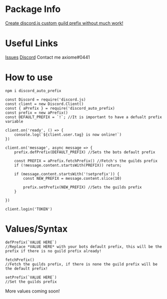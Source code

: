 # Package Info

[Create discord.js custom guild prefix without much work!](https://www.npmjs.com/package/discord_auto_prefix)

# Useful Links

[Issues](https://github.com/TheAxiome/discord_auto_prefix/issues)
[Discord](https://discord.gg/ZbKVPY5) Contact me axiome#0441

# How to use

`npm i discord_auto_prefix`

```
const Discord = require('discord.js)
const client = new Discord.Client()
const { aPrefix } = require('discord_auto_prefix)
const prefix = new aPrefix()
const DEFAULT_PREFIX = `!`; //It is important to have a defualt prefix variable

client.on('ready', () => {
    console.log(`${client.user.tag} is now online!`)
})

client.on('message', async message => {
    prefix.defPrefix(DEFAULT_PREFIX) //Sets the bots default prefix

    const PREFIX = aPrefix.fetchPrefix() //Fetch's the guilds prefix
    if (!message.content.startsWith(PREFIX)) return;

    if (message.content.startsWith('!setprefix')) {
        const NEW_PREFIX = message.content.slice(10)

        prefix.setPrefix(NEW_PREFIX) //Sets the guilds prefix
    }

})

client.login('TOKEN')
```

# Values/Syntax

```
defPrefix(`VALUE HERE`) 
//Replace *VALUE HERE* with your bots default prefix, this will be the prefix if there is no guild prefix already!
```

```
fetchPrefix()
//Fetch the guilds prefix, if there is none the guild prefix will be the default prefix!
```

```
setPrefix(`VALUE HERE`)
//Set the guilds prefix
```

More values coming soon!
